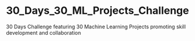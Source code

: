 # 30_Days_30_ML_Projects_Challenge
30 Days Challenge featuring 30 Machine Learning Projects promoting skill development and collaboration

